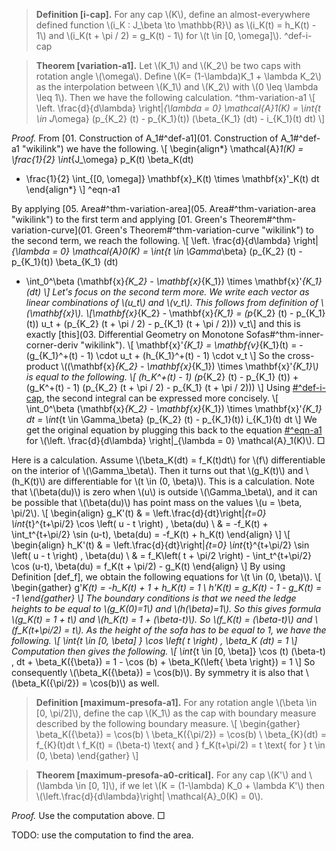 > **Definition \[i-cap\].** For any cap \\(K\\), define an almost-everywhere defined function \\(i_K : J_\beta \to \mathbb{R}\\) as \\(i_K(t) = h_K(t) - 1\\) and \\(i_K(t + \pi / 2) = g_K(t) - 1\\) for \\(t \in [0, \omega]\\). ^def-i-cap

> **Theorem \[variation-a1\].** Let \\(K_1\\) and \\(K_2\\) be two caps with rotation angle \\(\omega\\). Define \\(K= (1-\lambda)K_1 + \lambda K_2\\) as the interpolation between \\(K_1\\) and \\(K_2\\) with \\(0 \leq \lambda \leq 1\\). Then we have the following calculation. ^thm-variation-a1
> \\[
> \left. \frac{d}{d\lambda} \right|_{\lambda = 0} \mathcal{A}_1(K)
> = \int_{t \in J_\omega} (p_{K_2} (t) - p_{K_1}(t)) (\beta_{K_1} (dt) - i_{K_1}(t) dt)
> \\]

*Proof.* From [01. Construction of A\_1#^def-a1](01. Construction of A_1#^def-a1 "wikilink") we have the following.
\\[
\begin{align*}
\mathcal{A}_1(K) = \frac{1}{2} \int_{J_\omega} p_K(t) \beta_K(dt)
- \frac{1}{2} \int_{[0, \omega]} \mathbf{x}_K(t) \times \mathbf{x}'_K(t) dt
\end{align*}
\\]
^eqn-a1

By applying [05. Area#^thm-variation-area](05. Area#^thm-variation-area "wikilink") to the first term and applying [01. Green's Theorem#^thm-variation-curve](01. Green's Theorem#^thm-variation-curve "wikilink") to the second term, we reach the following.
\\[
\left. \frac{d}{d\lambda} \right|_{\lambda = 0} \mathcal{A}_0(K)
= \int_{t \in \Gamma_\beta} (p_{K_2} (t) - p_{K_1}(t)) \beta_{K_1} (dt)
- \int_0^\beta (\mathbf{x}_{K_2} - \mathbf{x}_{K_1}) \times \mathbf{x}'_{K_1} (dt)
\\]
Let's focus on the second term more. We write each vector as linear combinations of \\(u_t\\) and \\(v_t\\).
This follows from definition of \\(\mathbf{x}\\).
\\[\mathbf{x}_{K_2} - \mathbf{x}_{K_1} = (p_{K_2} (t) - p_{K_1} (t)) u_t + 
(p_{K_2} (t + \pi / 2) - p_{K_1} (t + \pi / 2))) v_t\\]
and this is exactly [this](03. Differential Geometry on Monotone Sofas#^thm-inner-corner-deriv "wikilink").
\\[
\mathbf{x}'_{K_1} = \mathbf{v}_{K_1}(t) = -(g_{K_1}^+(t) - 1) \cdot u_t + (h_{K_1}^+(t) - 1) \cdot v_t
\\]
So the cross-product \\((\mathbf{x}_{K_2} - \mathbf{x}_{K_1}) \times \mathbf{x}'_{K_1}\\) is equal to the following.
\\[
(h_K^+(t) - 1) (p_{K_2} (t) - p_{K_1} (t)) + (g_K^+(t) - 1) (p_{K_2} (t + \pi / 2) - p_{K_1} (t + \pi / 2)))
\\]
Using [\#^def-i-cap](#^def-i-cap "wikilink"), the second integral can be expressed more concisely.
\\[
\int_0^\beta (\mathbf{x}_{K_2} - \mathbf{x}_{K_1}) \times \mathbf{x}'_{K_1} dt = 
\int_{t \in \Gamma_\beta} (p_{K_2} (t) - p_{K_1}(t)) i_{K_1}(t) dt
\\]
We get the original equation by plugging this back to the equation [\#^eqn-a1](#^eqn-a1 "wikilink") for \\(\left. \frac{d}{d\lambda} \right|_{\lambda = 0} \mathcal{A}_1(K)\\). □

Here is a calculation. Assume \\(\beta_K(dt) = f_K(t)dt\\) for \\(f\\) differentiable on the interior of \\(\Gamma_\beta\\). Then it turns out that \\(g_K(t)\\) and \\(h_K(t)\\) are differentiable for \\(t \in (0, \beta)\\). This is a calculation. Note that \\(\beta(du)\\) is zero when \\(u\\) is outside \\(\Gamma_\beta\\), and it can be possible that \\(\beta(du)\\) has point mass on the values \\(u = \beta, \pi/2\\).
\\[
\begin{align}
g_K'(t) & = \left.\frac{d}{dt}\right|_{t=0} \int_{t}^{t+\pi/2} \cos \left( u - t \right) \, \beta(du) \\
& = -f_K(t) + \int_t^{t+\pi/2} \sin (u-t)\, \beta(du) = -f_K(t) + h_K(t) 
\end{align}
\\]
\\[
\begin{align}
h_K'(t) & = \left.\frac{d}{dt}\right|_{t=0} \int_{t}^{t+\pi/2} \sin \left( u - t \right) \, \beta(du) \\
& = f_K\left( t + \pi/2 \right) - \int_t^{t+\pi/2} \cos (u-t)\, \beta(du) = f_K(t + \pi/2) - g_K(t)
\end{align}
\\]
By using Definition \[def\_f\], we obtain the following equations for \\(t \in (0, \beta)\\).
\\[
\begin{gather}
g'_K(t) = -h_K(t) + 1 + h_K(t) = 1 \\
h'_K(t) = g_K(t) - 1 - g_K(t) = -1
\end{gather}
\\]
The boundary conditions is that we need the ledge heights to be equal to \\(g_K(0)=1\\) and \\(h(\beta)=1\\). So this gives formula \\(g_K(t) = 1 + t\\) and \\(h_K(t) = 1 + (\beta-t)\\). So \\(f_K(t) = (\beta-t)\\) and \\(f_K(t+\pi/2) = t\\).
As the height of the sofa has to be equal to 1, we have the following.
\\[
\int_{t \in [0, \beta] } \cos \left( t \right) \, \beta_K (dt) = 1
\\]
Computation then gives the following.
\\[
\int_{t \in [0, \beta]} \cos (t) (\beta-t) \, dt + \beta_K(\{\beta\}) = 1 - \cos (b) + \beta_K(\left\{ \beta \right\}) = 1
\\]
So consequently \\(\beta_K(\{\beta\}) = \cos(b)\\). By symmetry it is also that \\(\beta_K(\{\pi/2\}) = \cos(b)\\) as well.

> **Definition \[maximum-presofa-a1\].** For any rotation angle \\(\beta \in [0, \pi/2]\\), define the cap \\(K_1\\) as the cap with boundary measure described by the following boundary measure.
> \\[
> \begin{gather}
> \beta_K(\{\beta\}) = \cos(b) \\
> \beta_K(\{\pi/2\}) = \cos(b) \\
> \beta_{K}(dt) = f_{K}(t)dt \\
> f_K(t) = (\beta-t) \text{ and } f_K(t+\pi/2) = t \text{ for } t \in (0, \beta)
> \end{gather}
> \\]

> **Theorem \[maximum-presofa-a0-critical\].** For any cap \\(K'\\) and \\(\lambda \in [0, 1]\\), if we let \\(K = (1-\lambda) K_0 + \lambda K'\\) then \\(\left.\frac{d}{d\lambda}\right| \mathcal{A}_0(K) = 0\\).

*Proof.* Use the computation above. □

TODO: use the computation to find the area.
